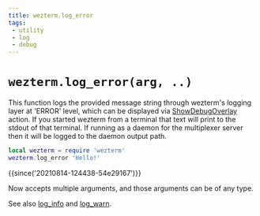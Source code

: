 ```yaml
---
title: wezterm.log_error
tags:
 - utility
 - log
 - debug
---
```


# `wezterm.log_error(arg, ..)`

This function logs the provided message string through wezterm's logging layer
at 'ERROR' level, which can be displayed via [ShowDebugOverlay](../keyassignment/ShowDebugOverlay.md) action.  If you started wezterm from a terminal that text will print
to the stdout of that terminal.  If running as a daemon for the multiplexer
server then it will be logged to the daemon output path.

```lua
local wezterm = require 'wezterm'
wezterm.log_error 'Hello!'
```

{{since('20210814-124438-54e29167')}}

Now accepts multiple arguments, and those arguments can be of any type.

See also [log_info](log_info.md) and [log_warn](log_warn.md).
